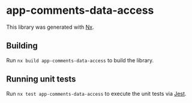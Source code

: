 # app-comments-data-access

This library was generated with [Nx](https://nx.dev).

## Building

Run `nx build app-comments-data-access` to build the library.

## Running unit tests

Run `nx test app-comments-data-access` to execute the unit tests via [Jest](https://jestjs.io).
